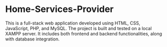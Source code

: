 # Home-Services-Provider
This is a full-stack web application developed using HTML, CSS, JavaScript, PHP, and MySQL. The project is built and tested on a local XAMPP server. It includes both frontend and backend functionalities, along with database integration.
